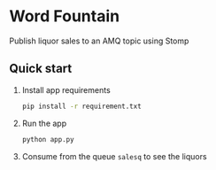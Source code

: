 # Word Fountain

Publish liquor sales to an AMQ topic using Stomp

## Quick start

1. Install app requirements
   ```bash
   pip install -r requirement.txt
   ```

1. Run the app
   ```bash
   python app.py
   ```

1. Consume from the queue `salesq` to see the liquors
